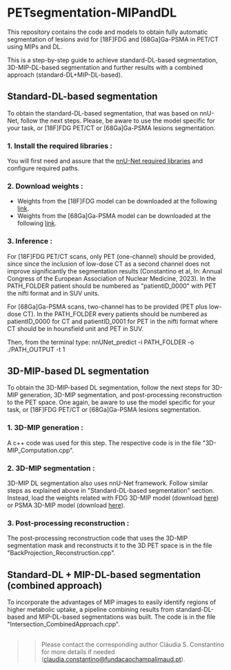 # PETsegmentation-MIPandDL
This repository contains the code and models to obtain fully automatic segmentation of lesions avid for [18F]FDG and [68Ga]Ga-PSMA in PET/CT using MIPs and DL.

This is a step-by-step guide to achieve standard-DL-based segmentation, 3D-MIP-DL-based segmentation and further results with a combined approach (standard-DL+MIP-DL-based). 

## Standard-DL-based segmentation
To obtain the standard-DL-based segmentation, that was based on nnU-Net, follow the next steps. 
Please, be aware to use the model specific for your task, or [18F]FDG PET/CT or [68Ga]Ga-PSMA lesions segmentation. 

### 1. Install the required libraries : 
You will first need and assure that the [nnU-Net required libraries](https://github.com/MIC-DKFZ/nnUNet) and configure required paths.

### 2. Download weights : 
- Weights from the [18F]FDG model can be downloaded at the following [link](https://drive.google.com/drive/folders/1QJX99kDs9RuBX0JT3XeQycvQNLlZsVcr?usp=drive_link).
- Weights from the [68Ga]Ga-PSMA model can be downloaded at the following [link](https://drive.google.com/drive/folders/18akh9ceE8rXUsQadFZEaJgLybG1dhGcJ?usp=drive_link).

### 3. Inference :
For [18F]FDG PET/CT scans, only PET (one-channel) should be provided, since since the inclusion of low-dose CT as a second channel does not improve significantly the segmentation results (Constantino et al, In: Annual Congress of the European Association of Nuclear Medicine, 2023).
In the PATH_FOLDER patient should be numbered as "patientID_0000" with PET the nifti format and in SUV units.

For [68Ga]Ga-PSMA scans, two-channel has to be provided (PET plus low-dose CT). 
In the PATH_FOLDER every patients should be numbered as patientID_0000 for CT and patientID_0001 for PET in the nifti format where CT should be in hounsfield unit and PET in SUV.

Then, from the terminal type:
nnUNet_predict -i PATH_FOLDER -o ./PATH_OUTPUT -t 1


## 3D-MIP-based DL segmentation 
To obtain the 3D-MIP-based DL segmentation, follow the next steps for 3D-MIP generation, 3D-MIP segmentation, and post-processing reconstruction to the PET space.
One again, be aware to use the model specific for your task, or [18F]FDG PET/CT or [68Ga]Ga-PSMA lesions segmentation. 

### 1. 3D-MIP generation : 
A c++ code was used for this step. The respective code is in the file "3D-MIP_Computation.cpp". 

### 2. 3D-MIP segmentation : 
3D-MIP DL segmentation also uses nnU-Net framework. Follow similar steps as explained above in "Standard-DL-based segmentation" section. 
Instead, load the weights related with FDG 3D-MIP model (download [here](https://drive.google.com/drive/folders/1BTADZMazhAIH-AVAviGf7BMY-Z8t1vTX?usp=drive_link)) or PSMA 3D-MIP model (download [here](https://drive.google.com/drive/folders/1zqGjgYwnzLjVA45rjbZAoLIEliFgdDEI?usp=drive_link)). 

### 3. Post-processing reconstruction  :
The post-processing reconstruction code that uses the 3D-MIP segmentation mask and reconstructs it to the 3D PET space is in the file "BackProjection_Reconstruction.cpp".


## Standard-DL + MIP-DL-based segmentation (combined approach)
To incorporate the advantages of MIP images to easily identify regions of higher metabolic uptake, a pipeline combining results from standard-DL-based and MIP-DL-based segmentations was built. The code is in the file "Intersection_CombinedApproach.cpp". 


##     
>> Please contact the corresponding author Cláudia S. Constantino for more details if needed (claudia.constantino@fundacaochampalimaud.pt).
